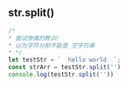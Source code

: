 ## str.split()
```js
/*
* 面试惨痛的教训:
* 以为字符分割不能是 空字符串
* */
let testStr = `  hello world  `;
const strArr = testStr.split('')
console.log(testStr.split(''))
```
